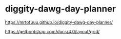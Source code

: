 # diggity-dawg-day-planner

https://mrtofuuu.github.io/diggity-dawg-day-planner/

https://getbootstrap.com/docs/4.0/layout/grid/
